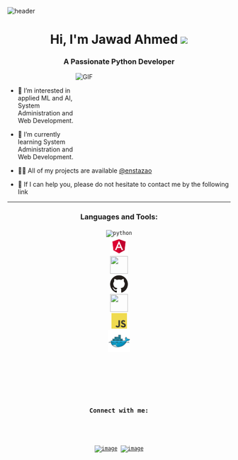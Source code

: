   ![header](https://user-images.githubusercontent.com/59575502/127335491-fdba1874-e943-4d3c-ab8c-678ffe22f8b8.png)

<h1 align="center">Hi, I'm Jawad Ahmed <img width="30px" src="https://raw.githubusercontent.com/iampavangandhi/iampavangandhi/master/gifs/Hi.gif"></h1>
<h3 font-size="20" align="center">A Passionate Python Developer</h3>


<a target="_blank">
  <img align="right" height="200" width="350" alt="GIF" src="https://github.com/JayantGoel001/JayantGoel001/blob/master/GIF/code.gif">
</a>
</br>

- 👀 I’m interested in applied ML and AI, System Administration and Web Development.

- 🌱 I’m currently learning System Administration and Web Development.

-  👨‍💻 All of my projects are available [@enstazao](https://github.com/enstazao)

- 🤝 If I can help you, please do not hesitate to contact me by the following link

-----
<h3 align="center">Languages and Tools:</h3>
<div align="center">
<code><img width="43" height="43" src="https://user-images.githubusercontent.com/59575502/127426759-a687aa90-d647-46c9-86f7-c8e948f8095e.png" alt="python"/>
<code><img height="40" width="40" src="https://raw.githubusercontent.com/github/explore/80688e429a7d4ef2fca1e82350fe8e3517d3494d/topics/angular/angular.png"></code>
<code><img height="40" width="40" src="https://upload.wikimedia.org/wikipedia/commons/thumb/3/3f/Git_icon.svg/1024px-Git_icon.svg.png"></code>
<code><img height="40" width="40" src="https://raw.githubusercontent.com/github/explore/80688e429a7d4ef2fca1e82350fe8e3517d3494d/topics/github-api/github-api.png"></code>
<code><img height="40" width="40" src="https://upload.wikimedia.org/wikipedia/commons/a/ab/Linux_Logo_in_Linux_Libertine_Font.svg"></code>
<code><img height="35" width="35" src="https://raw.githubusercontent.com/github/explore/80688e429a7d4ef2fca1e82350fe8e3517d3494d/topics/javascript/javascript.png"></code>
<code><img height="50" width="50" src="https://raw.githubusercontent.com/devicons/devicon/master/icons/docker/docker-original.svg"></code>

<br/>
<br/>
</div>
<h3 align="center">Connect with me:</h3>
<div align="center">

[![image](https://img.shields.io/badge/LinkedIn-0077B5?style=for-the-badge&logo=linkedin&logoColor=white)](https://www.linkedin.com/in/jawad-ahmed-1bb8ba1bb/)
[![image](https://img.shields.io/badge/Gmail-D14836?style=for-the-badge&logo=gmail&logoColor=white)](mailto:p200165@pwr.nu.edu.pk)
  
</div>

